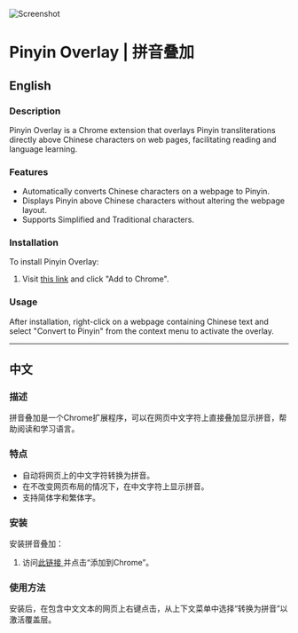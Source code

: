 ![Screenshot](https://lh3.googleusercontent.com/-2wep4NK9fbYGM-k-xaP01HdxfFXbRD3r32DfwTvTCubgq3CCDdZ0Q85FjOSfPzdnY-8YtEZpJTk1i0ltTUrYN1Dmw=s800-w800-h500)
# Pinyin Overlay | 拼音叠加

## English

### Description
Pinyin Overlay is a Chrome extension that overlays Pinyin transliterations directly above Chinese characters on web pages, facilitating reading and language learning.

### Features
- Automatically converts Chinese characters on a webpage to Pinyin.
- Displays Pinyin above Chinese characters without altering the webpage layout.
- Supports Simplified and Traditional characters.

### Installation
To install Pinyin Overlay:
1. Visit [this link](https://chromewebstore.google.com/detail/pinyin-overlay-%E6%8B%BC%E9%9F%B3%E5%8F%A0%E5%8A%A0/eokiejenkmnfboflfklbbcdogfhpjccl) and click "Add to Chrome".

### Usage
After installation, right-click on a webpage containing Chinese text and select "Convert to Pinyin" from the context menu to activate the overlay.

---

## 中文

### 描述
拼音叠加是一个Chrome扩展程序，可以在网页中文字符上直接叠加显示拼音，帮助阅读和学习语言。

### 特点
- 自动将网页上的中文字符转换为拼音。
- 在不改变网页布局的情况下，在中文字符上显示拼音。
- 支持简体字和繁体字。

### 安装
安装拼音叠加：
1. 访问[此链接
](https://chromewebstore.google.com/detail/pinyin-overlay-%E6%8B%BC%E9%9F%B3%E5%8F%A0%E5%8A%A0/eokiejenkmnfboflfklbbcdogfhpjccl)并点击“添加到Chrome”。
### 使用方法
安装后，在包含中文文本的网页上右键点击，从上下文菜单中选择“转换为拼音”以激活覆盖层。
